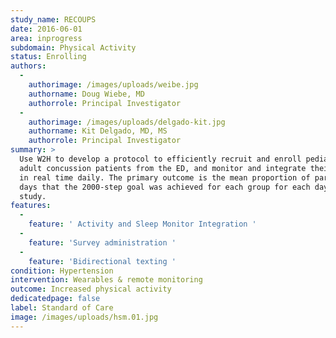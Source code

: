 ```yaml
---
study_name: RECOUPS
date: 2016-06-01
area: inprogress
subdomain: Physical Activity
status: Enrolling
authors:
  - 
    authorimage: /images/uploads/weibe.jpg
    authorname: Doug Wiebe, MD
    authorrole: Principal Investigator
  - 
    authorimage: /images/uploads/delgado-kit.jpg
    authorname: Kit Delgado, MD, MS
    authorrole: Principal Investigator
summary: >
  Use W2H to develop a protocol to efficiently recruit and enroll pediatric and
  adult concussion patients from the ED, and monitor and integrate their data
  in real time daily. The primary outcome is the mean proportion of participant
  days that the 2000-step goal was achieved for each group for each day of the
  study.
features:
  - 
    feature: ' Activity and Sleep Monitor Integration '
  - 
    feature: 'Survey administration '
  - 
    feature: 'Bidirectional texting '
condition: Hypertension
intervention: Wearables & remote monitoring
outcome: Increased physical activity
dedicatedpage: false
label: Standard of Care 
image: /images/uploads/hsm.01.jpg
---
```

